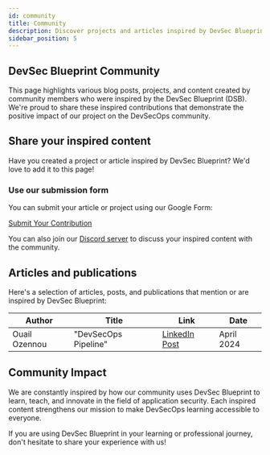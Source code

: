 ```yaml
---
id: community
title: Community
description: Discover projects and articles inspired by DevSec Blueprint
sidebar_position: 5
---
```


## DevSec Blueprint Community

This page highlights various blog posts, projects, and content created by community members who were inspired by the DevSec Blueprint (DSB). We're proud to share these inspired contributions that demonstrate the positive impact of our project on the DevSecOps community.

## Share your inspired content

Have you created a project or article inspired by DevSec Blueprint? We'd love to add it to this page!

### Use our submission form

You can submit your article or project using our Google Form:

<a href="https://forms.gle/cBbaLGRqcJj1ET" target="_blank" className="button button--primary">Submit Your Contribution</a>

You can also join our [Discord server](https://discord.gg/enMmUNq8jc) to discuss your inspired content with the community.

## Articles and publications

Here's a selection of articles, posts, and publications that mention or are inspired by DevSec Blueprint:

| Author        | Title                | Link                                                                                                                                                                     | Date       |
| ------------- | -------------------- | ------------------------------------------------------------------------------------------------------------------------------------------------------------------------ | ---------- |
| Ouail Ozennou | "DevSecOps Pipeline" | [LinkedIn Post](https://www.linkedin.com/posts/ozennou_devsecops-cicd-infrastructureascode-activity-7285679711353991169-2d-l?utm_source=share&utm_medium=member_desktop) | April 2024 |

## Community Impact

We are constantly inspired by how our community uses DevSec Blueprint to learn, teach, and innovate in the field of application security. Each inspired content strengthens our mission to make DevSecOps learning accessible to everyone.

If you are using DevSec Blueprint in your learning or professional journey, don't hesitate to share your experience with us!
